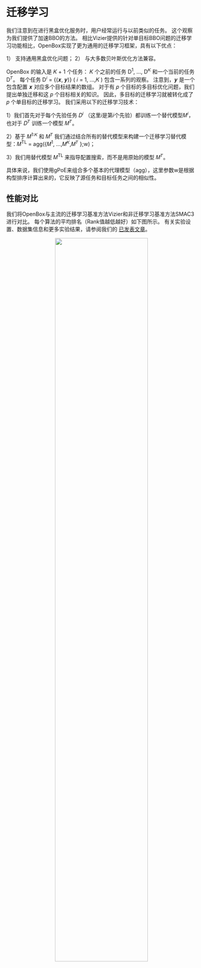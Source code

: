 # 迁移学习


我们注意到在进行黑盒优化服务时，用户经常运行与以前类似的任务。
这个观察为我们提供了加速BBO的方法。
相比Vizier提供的针对单目标BBO问题的迁移学习功能相比，OpenBox实现了更为通用的迁移学习框架，具有以下优点：


1） 支持通用黑盒优化问题；
2） 与大多数贝叶斯优化方法兼容。

OpenBox 的输入是 𝐾 + 1 个任务： 𝐾 个之前的任务 D<sup>1</sup>, ...,
D<sup>𝐾</sup> 和一个当前的任务 D<sup>𝑇</sup>。
每个任务 D<sup>𝑖</sup> = {(𝒙, 𝒚)} ( 𝑖 = 1, ...,𝐾 )  包含一系列的观察。
注意到，𝒚 是一个包含配置 𝒙 对应多个目标结果的数组。
对于有 𝑝 个目标的多目标优化问题，我们提出单独迁移和这 𝑝 个目标相关的知识。
因此，多目标的迁移学习就被转化成了 𝑝 个单目标的迁移学习。
我们采用以下的迁移学习技术：

1）我们首先对于每个先验任务 𝐷<sup>𝑖</sup> （这里𝑖是第𝑖个先验）都训练一个替代模型𝑀<sup>𝑖</sup>，也对于 𝐷<sup>𝑇</sup> 训练一个模型 𝑀<sup>𝑇</sup>。

2）基于 𝑀<sup>1:𝐾</sup> 和 𝑀<sup>𝑇</sup> 我们通过结合所有的替代模型来构建一个迁移学习替代模型：𝑀<sup>TL</sup> = agg({𝑀<sup>1</sup>, ...,𝑀<sup>𝐾</sup>,𝑀<sup>𝑇</sup> };w)；

3）我们用替代模型 𝑀<sup>TL</sup> 来指导配置搜索，而不是用原始的模型 𝑀<sup>𝑇</sup>。

具体来说，我们使用gPoE来组合多个基本的代理模型（agg），这里参数w是根据构型排序计算出来的，它反映了源任务和目标任务之间的相似性。


## 性能对比
我们将OpenBox与主流的迁移学习基准方法Vizier和非迁移学习基准方法SMAC3进行对比。
每个算法的平均排名（Rank值越低越好）如下图所示。
有关实验设置、数据集信息和更多实验结果，请参阅我们的 [已发表文章]()。


<p align="center">
<img src="https://raw.githubusercontent.com/thomas-young-2013/open-box/master/docs/imgs/tl_lightgbm_75_rank_result.svg" width="70%">
</p>

